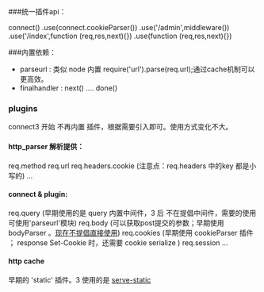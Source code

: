 

###统一插件api：

connect()
.use(connect.cookieParser())
.use('/admin',middleware())
.use('/index',function (req,res,next){})
.use(function (req,res,next){})



###内置依赖：

 - parseurl : 类似 node 内置 require('url').parse(req.url);通过cache机制可以更高效。
 - finalhandler : next() .... done()


### plugins

connect3 开始 不再内置 插件，根据需要引入即可。使用方式变化不大。


#### http_parser 解析提供：

  req.method
  req.url
  req.headers.cookie (注意点：req.headers 中的key 都是小写的)
  ...


#### connect & plugin:
  req.query   (早期使用的是 query 内置中间件，3 后 不在提倡中间件，需要的使用可使用'parseurl'模块)
  req.body    (可以获取post提交的参数；早期使用 bodyParser 。[现在不提倡直接使用](https://github.com/strongloop/express/issues/897#issuecomment-2809653))
  req.cookies (早期使用 cookieParser 插件 ； response Set-Cookie 时，还需要 cookie  serialize )
  req.session
  ...

#### http cache

早期的 'static' 插件。3 使用的是 [serve-static](https://github.com/expressjs/serve-static)



